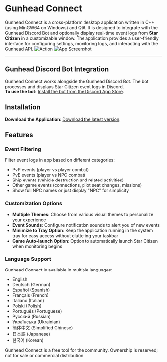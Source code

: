 # Gunhead Connect

Gunhead Connect is a cross-platform desktop application written in C++ (using MinGW64 on Windows) and Qt6. It is designed to integrate with the Gunhead Discord Bot and optionally display real-time event logs from **Star Citizen** in a customizable window. The application provides a user-friendly interface for configuring settings, monitoring logs, and interacting with the Gunhead API.
![Action](https://robertsspaceindustries.com/imager/HNz6d4oy0zuFLW4tJDcYfsxz0M0=/fit-in/1680x1050/https://media.discordapp.net/attachments/1195698429024800859/1376913492388483082/image.png%3Fex%3D6837b6de%26is%3D6836655e%26hm%3D75b7dfe86598c47abb8c6fb0b8bf07fb5faeaea4c5967114568ccd2fcf725578%26format%3Dwebp%26quality%3Dlossless%26width%3D1522%26height%3D856)
![App Screenshot](https://i.imgur.com/gGIvUYl.png)

---

## Gunhead Discord Bot Integration

Gunhead Connect works alongside the Gunhead Discord Bot. The bot processes and displays Star Citizen event logs in Discord.  
**To use the bot:**
 [Install the bot from the Discord App Store](https://discord.com/discovery/applications/1330870778891206707).

## Installation

 **Download the Application**:
    [Download the latest version](https://gunhead.sparked.network/static/data/Gunhead-Connect-Setup.msi).

## Features

### Event Filtering
Filter event logs in app based on different categories:
- PvP events (player vs player combat)
- PvE events (player vs NPC combat)
- Ship events (vehicle destruction and related activities)
- Other game events (connections, pilot seat changes, missions)
- Show full NPC names or just display "NPC" for simplicity

### Customization Options
- **Multiple Themes**: Choose from various visual themes to personalize your experience
- **Event Sounds**: Configure notification sounds to alert you of new events
- **Minimize to Tray Option**: Keep the application running in the system tray for easy access without cluttering your taskbar
- **Game Auto-launch Option**: Option to automatically launch Star Citizen when monitoring begins

### Language Support
Gunhead Connect is available in multiple languages:
- English
- Deutsch (German)
- Español (Spanish)
- Français (French)
- Italiano (Italian)
- Polski (Polish)
- Português (Portuguese)
- Русский (Russian)
- Українська (Ukrainian)
- 简体中文 (Simplified Chinese)
- 日本語 (Japanese)
- 한국어 (Korean)

Gunhead Connect is a free tool for the community. Ownership is reserved; not for sale or commercial distribution.